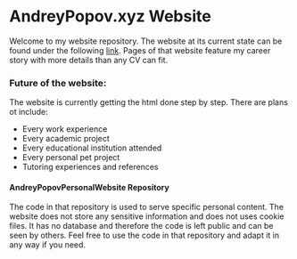 # AndreyPopov.xyz Website
Welcome to my website repository.
The website at its current state can be found under the following [link](http://andreypopov.xyz/ "link").
Pages of that website feature my career story with more details than any CV can fit.

### Future of the website:
The website is currently getting the html done step by step.
There are plans ot include:
* Every work experience
* Every academic project
* Every educational institution attended
* Every personal pet project
* Tutoring experiences and references


#### AndreyPopovPersonalWebsite Repository
The code in that repository is used to serve specific personal content.
The website does not store any sensitive information and does not uses cookie files.
It has no database and therefore the code is left public and can be seen by others.
Feel free to use the code in that repository and adapt it in any way if you need.
